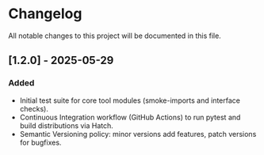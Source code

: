 # Changelog

All notable changes to this project will be documented in this file.

## [1.2.0] - 2025-05-29
### Added
- Initial test suite for core tool modules (smoke-imports and interface checks).
- Continuous Integration workflow (GitHub Actions) to run pytest and build distributions via Hatch.
- Semantic Versioning policy: minor versions add features, patch versions for bugfixes.